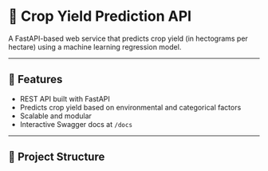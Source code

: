 # 🌾 Crop Yield Prediction API

A FastAPI-based web service that predicts crop yield (in hectograms per hectare) using a machine learning regression model.

---

## 🚀 Features

- REST API built with FastAPI
- Predicts crop yield based on environmental and categorical factors
- Scalable and modular
- Interactive Swagger docs at `/docs`

---

## 📁 Project Structure

